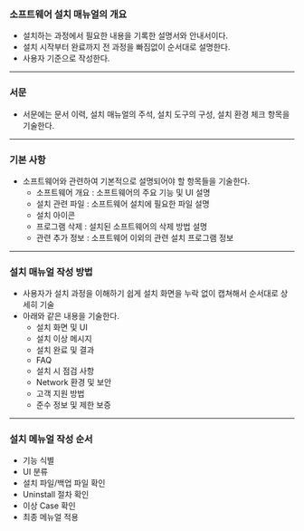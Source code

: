### 소프트웨어 설치 매뉴얼의 개요

- 설치하는 과정에서 필요한 내용을 기록한 설명서와 안내서이다.
- 설치 시작부터 완료까지 전 과정을 빠짐없이 순서대로 설명한다.
- 사용자 기준으로 작성한다.

---

### 서문

- 서문에는 문서 이력, 설치 매뉴얼의 주석, 설치 도구의 구성, 설치 환경 체크 항목을 기술한다.

---

### 기본 사항

- 소프트웨어와 관련하여 기본적으로 설명되어야 할 항목들을 기술한다.
  - 소프트웨어 개요 : 소프트웨어의 주요 기능 및 UI 설명
  - 설치 관련 파일 : 소프트웨어 설치에 필요한 파일 설명
  - 설치 아이콘
  - 프로그램 삭제 : 설치된 소프트웨어의 삭제 방법 설명
  - 관련 추가 정보 : 소프트웨어 이외의 관련 설치 프로그램 정보

---

### 설치 매뉴얼 작성 방법

- 사용자가 설치 과정을 이해하기 쉽게 설치 화면을 누락 없이 캡쳐해서 순서대로 상세히 기술
- 아래와 같은 내용을 기술한다.
  - 설치 화면 및 UI
  - 설치 이상 메시지
  - 설치 완료 및 결과
  - FAQ
  - 설치 시 점검 사항
  - Network 환경 및 보안
  - 고객 지원 방법
  - 준수 정보 및 제한 보증

---

### 설치 메뉴얼 작성 순서

- 기능 식별
- UI 분류
- 설치 파일/백업 파일 확인
- Uninstall 절차 확인
- 이상 Case 확인
- 최종 메뉴얼 적용
